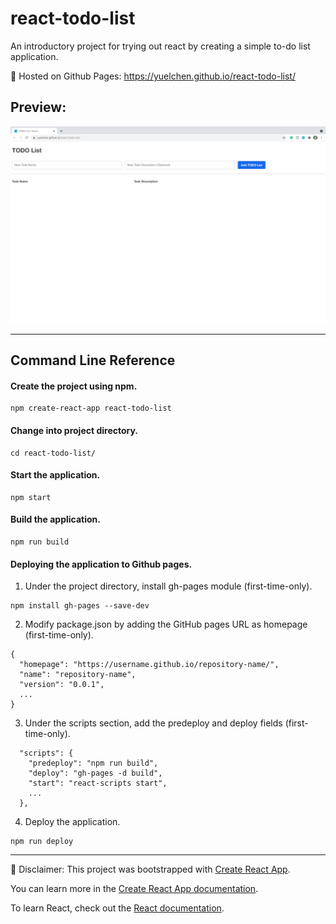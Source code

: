 # react-todo-list
An introductory project for trying out react by creating a simple to-do list application. 

💛 Hosted on Github Pages: https://yuelchen.github.io/react-todo-list/
## Preview:
![ToDo List Preview](https://github.com/yuelchen/react-todo-list/blob/main/public/preview.png)

---
## Command Line Reference
#### Create the project using npm.  
```: 
npm create-react-app react-todo-list
```

#### Change into project directory.  
```:
cd react-todo-list/
```

#### Start the application.
```:
npm start
```

#### Build the application. 
```:
npm run build
```

#### Deploying the application to Github pages. 
1. Under the project directory, install gh-pages module (first-time-only). 
```:
npm install gh-pages --save-dev
```

2. Modify package.json by adding the GitHub pages URL as homepage (first-time-only). 
```json:
{
  "homepage": "https://username.github.io/repository-name/",
  "name": "repository-name",
  "version": "0.0.1",
  ...
}
```

3. Under the scripts section, add the predeploy and deploy fields (first-time-only).
```json:
  "scripts": {
    "predeploy": "npm run build",
    "deploy": "gh-pages -d build",
    "start": "react-scripts start",
    ...
  },
```

4. Deploy the application. 
```:
npm run deploy
```

---
🚩 Disclaimer:
This project was bootstrapped with [Create React App](https://github.com/facebook/create-react-app).

You can learn more in the [Create React App documentation](https://facebook.github.io/create-react-app/docs/getting-started).

To learn React, check out the [React documentation](https://reactjs.org/).
